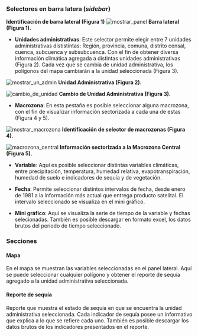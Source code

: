 ### Selectores en barra latera (_sidebar_)

**Identificación de barra lateral (Figura 1)**
![mostrar_panel](https://github.com/ODES-Chile/odes-unidades-shiny-app/assets/128641014/49a993e5-8fc8-4444-ad9b-91fed62d3764)
**Barra lateral (Figura 1).**

- **Unidades administrativas**: Este selector permite elegir entre 7 unidades administrativas dististintas: Región, provincia, comuna, distrito censal, cuenca, subcuenca y subsubcuenca. Con el fin de obtener diversa información climática agregada a distintas unidades administrativas (Figura 2). Cada vez que se cambia de unidad administrativa, los polígonos del mapa cambiarán a la unidad seleccionada (Figura 3).

![mostrar_un_admin](https://github.com/ODES-Chile/odes-unidades-shiny-app/assets/128641014/28b20c30-079b-43d3-91f9-9d73ecddf885)
**Unidad Administrativa (Figura 2).**

![cambio_de_unidad](https://github.com/ODES-Chile/odes-unidades-shiny-app/assets/128641014/cb0027e8-9f61-40b8-9540-4bc69cb99a02)
**Cambio de Unidad Administrativa (Figura 3).**

- **Macrozona**: En esta pestaña es posible seleccionar alguna macrozona, con el fin de visualizar información sectorizada a cada una de estas (Figura 4 y 5).

![mostrar_macrozona](https://github.com/ODES-Chile/odes-unidades-shiny-app/assets/128641014/e33a7aed-42fd-43f1-bc32-3745bb311258)
**Identificación de selector de macrozonas (Figura 4).**

![macrozona_central](https://github.com/ODES-Chile/odes-unidades-shiny-app/assets/128641014/debd0456-3f8a-42a4-9016-ecd1ccc0db19)
**Información sectorizada a la Macrozona Central (Figura 5).**

- **Variable**: Aquí es posible seleccionar distintas variables climáticas, entre precipitación, temperatura, humedad relativa, evapotranspiración, humedad de suelo e indicadores de sequía y de vegetación.
- **Fecha**: Permite seleccionar distintos intervalos de fecha, desde enero de 1981 a la información más actual que entrega producto satelital. El intervalo seleccionado se visualiza en el mini gráfico.

- **Mini gráfico**: Aquí se visualiza la serie de tiempo de la variable y fechas selecionadas. También es posible descargar en formato excel, los datos brutos del periodo de tiempo seleccionado.

### Secciones

#### Mapa

En el mapa se muestran las variables seleccionadas en el panel lateral. Aquí se puede seleccionar cualquier polígono y obtener el reporte de sequía agregado a la unidad administrativa seleccionada.

#### Reporte de sequía

Reporte que muestra el estado de sequía en que se encuentra la unidad administrativa seleccionada. Cada indicador de sequía posee un informativo que explica a lo que se refiere cada uno. También es posible descargar los datos brutos de los indicadores presentados en el reporte.
